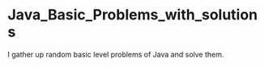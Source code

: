 # Java_Basic_Problems_with_solutions

I gather up random basic level problems of Java and solve them.

